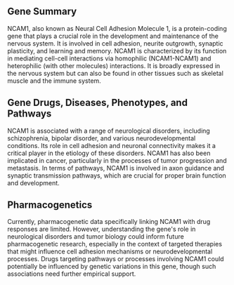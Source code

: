 ## Gene Summary
NCAM1, also known as Neural Cell Adhesion Molecule 1, is a protein-coding gene that plays a crucial role in the development and maintenance of the nervous system. It is involved in cell adhesion, neurite outgrowth, synaptic plasticity, and learning and memory. NCAM1 is characterized by its function in mediating cell-cell interactions via homophilic (NCAM1-NCAM1) and heterophilic (with other molecules) interactions. It is broadly expressed in the nervous system but can also be found in other tissues such as skeletal muscle and the immune system.

## Gene Drugs, Diseases, Phenotypes, and Pathways
NCAM1 is associated with a range of neurological disorders, including schizophrenia, bipolar disorder, and various neurodevelopmental conditions. Its role in cell adhesion and neuronal connectivity makes it a critical player in the etiology of these disorders. NCAM1 has also been implicated in cancer, particularly in the processes of tumor progression and metastasis. In terms of pathways, NCAM1 is involved in axon guidance and synaptic transmission pathways, which are crucial for proper brain function and development.

## Pharmacogenetics
Currently, pharmacogenetic data specifically linking NCAM1 with drug responses are limited. However, understanding the gene's role in neurological disorders and tumor biology could inform future pharmacogenetic research, especially in the context of targeted therapies that might influence cell adhesion mechanisms or neurodevelopmental processes. Drugs targeting pathways or processes involving NCAM1 could potentially be influenced by genetic variations in this gene, though such associations need further empirical support.